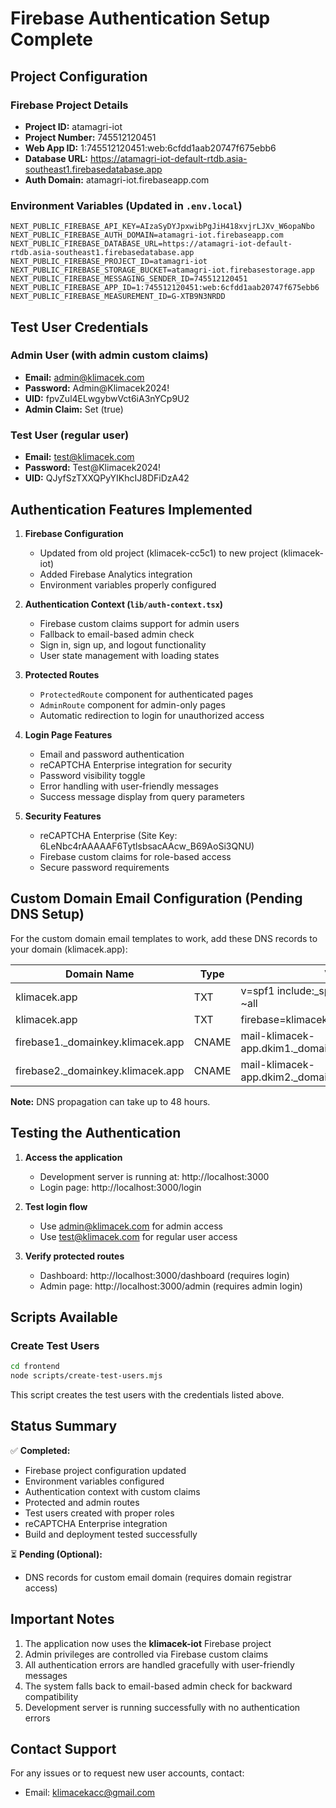 # Firebase Authentication Setup Complete

## Project Configuration

### Firebase Project Details
- **Project ID:** atamagri-iot
- **Project Number:** 745512120451
- **Web App ID:** 1:745512120451:web:6cfdd1aab20747f675ebb6
- **Database URL:** https://atamagri-iot-default-rtdb.asia-southeast1.firebasedatabase.app
- **Auth Domain:** atamagri-iot.firebaseapp.com

### Environment Variables (Updated in `.env.local`)
```
NEXT_PUBLIC_FIREBASE_API_KEY=AIzaSyDYJpxwibPgJiH418xvjrLJXv_W6opaNbo
NEXT_PUBLIC_FIREBASE_AUTH_DOMAIN=atamagri-iot.firebaseapp.com
NEXT_PUBLIC_FIREBASE_DATABASE_URL=https://atamagri-iot-default-rtdb.asia-southeast1.firebasedatabase.app
NEXT_PUBLIC_FIREBASE_PROJECT_ID=atamagri-iot
NEXT_PUBLIC_FIREBASE_STORAGE_BUCKET=atamagri-iot.firebasestorage.app
NEXT_PUBLIC_FIREBASE_MESSAGING_SENDER_ID=745512120451
NEXT_PUBLIC_FIREBASE_APP_ID=1:745512120451:web:6cfdd1aab20747f675ebb6
NEXT_PUBLIC_FIREBASE_MEASUREMENT_ID=G-XTB9N3NRDD
```

## Test User Credentials

### Admin User (with admin custom claims)
- **Email:** admin@klimacek.com
- **Password:** Admin@Klimacek2024!
- **UID:** fpvZul4ELwgybwVct6iA3nYCp9U2
- **Admin Claim:** Set (true)

### Test User (regular user)
- **Email:** test@klimacek.com
- **Password:** Test@Klimacek2024!
- **UID:** QJyfSzTXXQPyYIKhcIJ8DFiDzA42

## Authentication Features Implemented

1. **Firebase Configuration**
   - Updated from old project (klimacek-cc5c1) to new project (klimacek-iot)
   - Added Firebase Analytics integration
   - Environment variables properly configured

2. **Authentication Context (`lib/auth-context.tsx`)**
   - Firebase custom claims support for admin users
   - Fallback to email-based admin check
   - Sign in, sign up, and logout functionality
   - User state management with loading states

3. **Protected Routes**
   - `ProtectedRoute` component for authenticated pages
   - `AdminRoute` component for admin-only pages
   - Automatic redirection to login for unauthorized access

4. **Login Page Features**
   - Email and password authentication
   - reCAPTCHA Enterprise integration for security
   - Password visibility toggle
   - Error handling with user-friendly messages
   - Success message display from query parameters

5. **Security Features**
   - reCAPTCHA Enterprise (Site Key: 6LeNbc4rAAAAAF6TytlsbsacAAcw_B69AoSi3QNU)
   - Firebase custom claims for role-based access
   - Secure password requirements

## Custom Domain Email Configuration (Pending DNS Setup)

For the custom domain email templates to work, add these DNS records to your domain (klimacek.app):

| Domain Name | Type | Value |
|------------|------|-------|
| klimacek.app | TXT | v=spf1 include:_spf.firebasemail.com ~all |
| klimacek.app | TXT | firebase=klimacek-iot |
| firebase1._domainkey.klimacek.app | CNAME | mail-klimacek-app.dkim1._domainkey.firebasemail.com. |
| firebase2._domainkey.klimacek.app | CNAME | mail-klimacek-app.dkim2._domainkey.firebasemail.com. |

**Note:** DNS propagation can take up to 48 hours.

## Testing the Authentication

1. **Access the application**
   - Development server is running at: http://localhost:3000
   - Login page: http://localhost:3000/login

2. **Test login flow**
   - Use admin@klimacek.com for admin access
   - Use test@klimacek.com for regular user access

3. **Verify protected routes**
   - Dashboard: http://localhost:3000/dashboard (requires login)
   - Admin page: http://localhost:3000/admin (requires admin login)

## Scripts Available

### Create Test Users
```bash
cd frontend
node scripts/create-test-users.mjs
```

This script creates the test users with the credentials listed above.

## Status Summary

✅ **Completed:**
- Firebase project configuration updated
- Environment variables configured
- Authentication context with custom claims
- Protected and admin routes
- Test users created with proper roles
- reCAPTCHA Enterprise integration
- Build and deployment tested successfully

⏳ **Pending (Optional):**
- DNS records for custom email domain (requires domain registrar access)

## Important Notes

1. The application now uses the **klimacek-iot** Firebase project
2. Admin privileges are controlled via Firebase custom claims
3. All authentication errors are handled gracefully with user-friendly messages
4. The system falls back to email-based admin check for backward compatibility
5. Development server is running successfully with no authentication errors

## Contact Support

For any issues or to request new user accounts, contact:
- Email: klimacekacc@gmail.com